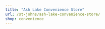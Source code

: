```yaml
---
title: "Ash Lake Convenience Store"
url: /st-johns/ash-lake-convenience-store/
shop: convenience
---
```

